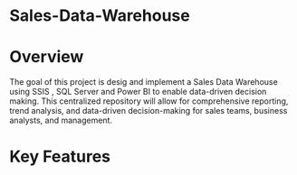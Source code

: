 # Sales-Data-Warehouse

# Overview
The goal of this project is desig and implement a Sales Data Warehouse using SSIS , SQL Server and Power BI to enable data-driven decision making.
This centralized repository will allow for comprehensive reporting, trend analysis, and data-driven decision-making for sales teams, business analysts, and management.

# Key Features
